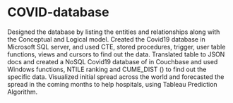 # COVID-database
 Designed the database by listing the entities and relationships along with the Conceptual and Logical model. 
 Created the Covid19 database in Microsoft SQL server, and used CTE, stored procedures, trigger, user table functions, views and cursors to find out the data. 
 Translated table to JSON docs and created a NoSQL Covid19 database of in Couchbase and used Windows functions, NTILE ranking and CUME_DIST () to find out the specific data.
 Visualized initial spread across the world and forecasted the spread in the coming months to help hospitals, using Tableau Prediction Algorithm.
